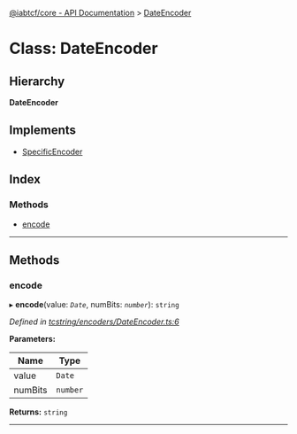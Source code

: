 [@iabtcf/core - API Documentation](../README.md) > [DateEncoder](../classes/dateencoder.md)

# Class: DateEncoder

## Hierarchy

**DateEncoder**

## Implements

* [SpecificEncoder](../interfaces/specificencoder.md)

## Index

### Methods

* [encode](dateencoder.md#encode)

---

## Methods

<a id="encode"></a>

###  encode

▸ **encode**(value: *`Date`*, numBits: *`number`*): `string`

*Defined in [tcstring/encoders/DateEncoder.ts:6](https://github.com/chrispaterson/iabtcf-es/blob/c3b1466/modules/core/src/tcstring/encoders/DateEncoder.ts#L6)*

**Parameters:**

| Name | Type |
| ------ | ------ |
| value | `Date` |
| numBits | `number` |

**Returns:** `string`

___

